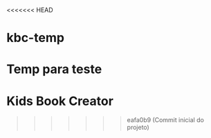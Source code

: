 <<<<<<< HEAD
# kbc-temp
Temp para teste
=======
# Kids Book Creator
>>>>>>> eafa0b9 (Commit inicial do projeto)
